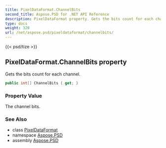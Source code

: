 ```yaml
---
title: PixelDataFormat.ChannelBits
second_title: Aspose.PSD for .NET API Reference
description: PixelDataFormat property. Gets the bits count for each channel
type: docs
weight: 320
url: /net/aspose.psd/pixeldataformat/channelbits/
---
```

{{< psd/tize >}}
## PixelDataFormat.ChannelBits property

Gets the bits count for each channel.

```csharp
public int[] ChannelBits { get; }
```

### Property Value

The channel bits.

### See Also

* class [PixelDataFormat](../)
* namespace [Aspose.PSD](../../pixeldataformat/)
* assembly [Aspose.PSD](../../../)



